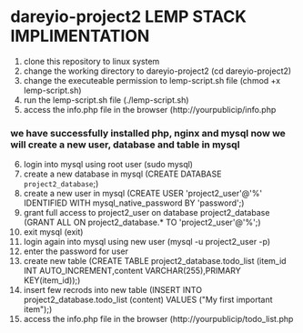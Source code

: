 # dareyio-project2 LEMP STACK IMPLIMENTATION
1. clone this repository to linux system
2. change the working directory to dareyio-project2 (cd dareyio-project2)
3. change the executeable permission to lemp-script.sh file (chmod +x lemp-script.sh)
4. run the lemp-script.sh file (./lemp-script.sh)
5. access the info.php file in the browser (http://yourpublicip/info.php
### we have successfully installed php, nginx and mysql now we will create a new user, database and table in mysql
6. login into mysql using root user (sudo mysql)
7. create a new database in mysql (CREATE DATABASE `project2_database`;)
8. create a new user in mysql (CREATE USER 'project2_user'@'%' IDENTIFIED WITH mysql_native_password BY 'password';)
9. grant full access to project2_user on database project2_database (GRANT ALL ON project2_database.* TO 'project2_user'@'%';)
10. exit mysql (exit)
11. login again into mysql using new user (mysql -u project2_user -p)
12. enter the password for user
13. create new table (CREATE TABLE project2_database.todo_list (item_id INT AUTO_INCREMENT,content VARCHAR(255),PRIMARY KEY(item_id));)
14. insert few recrods into new table (INSERT INTO project2_database.todo_list (content) VALUES ("My first important item");)
15. access the info.php file in the browser (http://yourpublicip/todo_list.php
